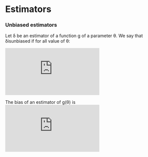 Estimators
==========

### Unbiased estimators

Let δ be an estimator of a function g of a parameter θ. We say that δisunbiased if for all value of θ:

![E_\theta[\delta(X)]=g(\theta)](http://latex.codecogs.com/gif.latex?E_%5Ctheta%5B%5Cdelta%28X%29%5D%3Dg%28%5Ctheta%29)

The bias of an estimator of g(θ) is ![E_\theta[\delta(X)]-g(\theta)](http://latex.codecogs.com/gif.latex?E_%5Ctheta%5B%5Cdelta%28X%29%5D-g%28%5Ctheta%29)

